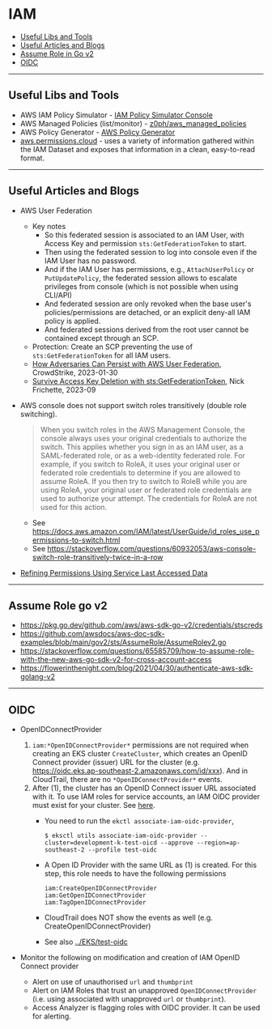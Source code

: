 # IAM

- [Useful Libs and Tools](#useful-libs-and-tools)
- [Useful Articles and Blogs](#useful-articles-and-blogs)
- [Assume Role in Go v2](#assume-role-go-v2)
- [OIDC](#oidc)

---
## Useful Libs and Tools

- AWS IAM Policy Simulator - [IAM Policy Simulator Console](https://policysim.aws.amazon.com/)
- AWS Managed Policies (list/monitor) - [z0ph/aws_managed_policies](https://github.com/z0ph/aws_managed_policies/tree/master/policies)
- AWS Policy Generator - [AWS Policy Generator](https://awspolicygen.s3.amazonaws.com/policygen.html)
- [aws.permissions.cloud](https://aws.permissions.cloud/) - uses a variety of information gathered within the IAM Dataset and exposes that information in a clean, easy-to-read format.

---
## Useful Articles and Blogs

- AWS User Federation
    - Key notes
        - So this federated session is associated to an IAM User, with Access Key and permission `sts:GetFederationToken` to start.
        - Then using the federated session to log into console even if the IAM User has no password.
        - And if the IAM User has permissions, e.g., `AttachUserPolicy` or `PutUpdatePolicy`, the federated session allows to escalate privileges from console (which is not possible when using CLI/API)
        - And federated session are only revoked when the base user's policies/permissions are detached, or an explicit deny-all IAM policy is applied.
        - And federated sessions derived from the root user cannot be contained except through an SCP.
    - Protection: Create an SCP preventing the use of   `sts:GetFederationToken` for all IAM users.
    - [How Adversaries Can Persist with AWS User Federation](https://www.crowdstrike.com/blog/how-adversaries-persist-with-aws-user-federation/), CrowdStrike, 2023-01-30
    - [Survive Access Key Deletion with sts:GetFederationToken](https://hackingthe.cloud/aws/post_exploitation/survive_access_key_deletion_with_sts_getfederationtoken/), Nick Frichette, 2023-09
- AWS console does not support switch roles transitively (double role switching).
    > When you switch roles in the AWS Management Console, the console always uses your original credentials to authorize the switch. This applies whether you sign in as an IAM user, as a SAML-federated role, or as a web-identity federated role. For example, if you switch to RoleA, it uses your original user or federated role credentials to determine if you are allowed to assume RoleA. If you then try to switch to RoleB while you are using RoleA, your original user or federated role credentials are used to authorize your attempt. The credentials for RoleA are not used for this action.
    - See https://docs.aws.amazon.com/IAM/latest/UserGuide/id_roles_use_permissions-to-switch.html
    - See https://stackoverflow.com/questions/60932053/aws-console-switch-role-transitively-twice-in-a-row

- [Refining Permissions Using Service Last Accessed Data](
  https://docs.aws.amazon.com/IAM/latest/UserGuide/access_policies_access-advisor.html)

---
## Assume Role go v2

- https://pkg.go.dev/github.com/aws/aws-sdk-go-v2/credentials/stscreds
- https://github.com/awsdocs/aws-doc-sdk-examples/blob/main/gov2/sts/AssumeRole/AssumeRolev2.go
- https://stackoverflow.com/questions/65585709/how-to-assume-role-with-the-new-aws-go-sdk-v2-for-cross-account-access
- https://flowerinthenight.com/blog/2021/04/30/authenticate-aws-sdk-golang-v2

---
## OIDC


- OpenIDConnectProvider
    1. `iam:*OpenIDConnectProvider*` permissions are not required when creating an EKS cluster `CreateCluster`, which creates an OpenID Connect provider (issuer) URL for the cluster (e.g. https://oidc.eks.ap-southeast-2.amazonaws.com/id/xxx). And in CloudTrail, there are no `*OpenIDConnectProvider*` events.
    2.  After (1), the cluster has an OpenID Connect issuer URL associated with it. To use IAM roles for service accounts, an IAM OIDC provider must exist for your cluster. See [here](https://docs.aws.amazon.com/eks/latest/userguide/enable-iam-roles-for-service-accounts.html).
        - You need to run the `ekctl associate-iam-oidc-provider`,

              $ eksctl utils associate-iam-oidc-provider --cluster=development-k-test-oicd --approve --region=ap-southeast-2 --profile test-oidc

        - A Open ID Provider with the same URL as (1) is created. For this step, this role needs to have the following permissions

              iam:CreateOpenIDConnectProvider
              iam:GetOpenIDConnectProvider
              iam:TagOpenIDConnectProvider

        - CloudTrail does NOT show the events as well (e.g. CreateOpenIDConnectProvider)
        - See also [../EKS/test-oidc](../EKS/test-oidc/)

- Monitor the following on modification and creation of IAM OpenID Connect provider
    - Alert on use of unauthorised `url` and `thumbprint`
    - Alert on IAM Roles that trust an unapproved `OpenIDConnectProvider` (i.e. using associated with unapproved `url` or `thumbprint`).
    - Access Analyzer is flagging roles with OIDC provider. It can be used for alerting.
